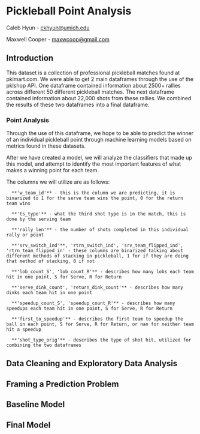 # Pickleball Point Analysis

Caleb Hyun - ckhyun@umich.edu

Maxwell Cooper - maxwcoop@gmail.com

## Introduction

This dataset is a collection of professional pickleball matches found at pklmart.com. We were able to get 2 main dataframes through the use of the pklshop API. One dataframe contained information about 2500+ rallies across different 50 different pickleball matches. The next dataframe contained information about 22,000 shots from these rallies. We combined the results of these two dataframes into a final dataframe.

### Point Analysis

Through the use of this dataframe, we hope to be able to predict the winner of an individual pickleball point through machine learning models based on metrics found in these datasets. 

After we have created a model, we will analyze the classifiers that made up this model, and attempt to identify the most important features of what makes a winning point for each team. 

The columns we will utilize are as follows:

      **'w_team_id'** - this is the column we are predicting, it is binarized to 1 for the serve team wins the point, 0 for the return team wins
      
      **'ts_type'** - what the third shot type is in the match, this is done by the serving team
      
      **'rally_len'** - the number of shots completed in this individual rally or point
      
      **'srv_switch_ind'**, 'rtrn_switch_ind', 'srv_team_flipped_ind', 'rtrn_team_flipped_in' - these columns are binarized talking about different methods of stacking in pickleball, 1 for if they are doing that method of stacking, 0 if not
      
      **'lob_count_S', 'lob_count_R'** - describes how many lobs each team hit in one point, S for Serve, R for Return
      
      **'serve_dink_count', 'return_dink_count'** - describes how many dinks each team hit in one point
      
      **'speedup_count_S', 'speedup_count_R'** - describes how many speedups each team hit in one point, S for Serve, R for Return
      
      **'first_to_speedup'** - describes the first team to speedup the ball in each point, S for Serve, R for Return, or nan for neither team hit a speedup
      
      **'shot_type_orig'** - describes the type of shot hit, utilized for combining the two dataframes 

## Data Cleaning and Exploratory Data Analysis

## Framing a Prediction Problem

## Baseline Model

## Final Model
